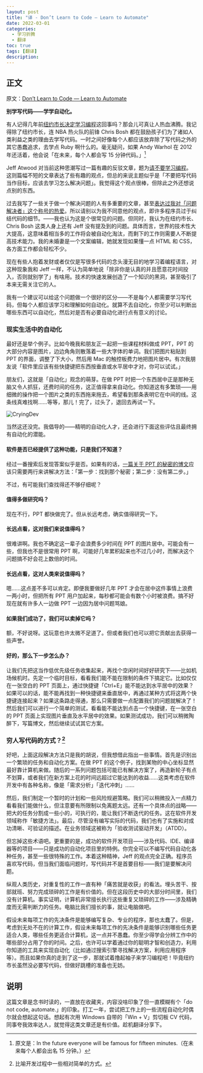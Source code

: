 ```yaml
---
layout: post
title: "译 - Don’t Learn to Code — Learn to Automate"
date: 2022-03-01
categories:
  - 学习折腾
  - 翻译
toc: true
tags: [翻译]
description:
---
```


## 正文

原文：[Don’t Learn to Code — Learn to Automate](https://daedtech.com/dont-learn-to-code-learn-to-automate/)

**别学写代码——学学自动化。**

有人记得几年前[纽约市长决定学习编程](http://www.bbc.com/news/technology-16440126)这回事吗？那会儿可真让人热血沸腾。我记得除了纽约市长，连 NBA 热火队的前锋 Chris Bosh 都在鼓励孩子们为了诸如人类利益之类的理由去学写代码。一时之间好像每个人都应该放弃除了写代码之外的其它愚蠢追求，去学点 Ruby 啊什么的。毫无疑问，如果 Andy Warhol 在 2012 年还活着，他会说「在未来，每个人都会写 15 分钟代码。」[^01]

Jeff Atwood 对当前这种思潮写过一篇有趣的反驳文章，题为[请不要学习编程](http://blog.codinghorror.com/please-dont-learn-to-code/)。这则篇幅不短的文章表达了些有趣的观点，但总的来说主题似乎是「不要把写代码当作目标，应该去学习怎么解决问题」。我觉得这个观点很棒，但除此之外还想说点别的东西。

过去我写了一些关于做一个解决问题的人有多重要的文章，甚至[表达过我对「问题解决者」这个称号的热爱](https://www.daedtech.com/job-titles-be-like-the-wolf)。所以请别以为我不同意他的观点，即许多程序员过于纠结代码的细节。——我也认为这是个很常见的问题。但同时，我认为在纽约市长、Chris Bosh 这类人身上还有 Jeff 没有提及到的问题。具体而言，世界的技术性大大提高，这意味着相当多的工作将会被自动化淘汰，而剩下的工作则需要人不断提高技术能力。我的未婚妻是一个文案编辑，她就发现如果懂一点 HTML 和 CSS，各方面工作都会轻松不少。

现在有些人抱着发财或者仅仅是写很多代码的念头漫无目的地学习着编程语言，对这种现象我和 Jeff 一样，不认为简单地说「除非你是认真的并且愿意花时间投入，否则就别学了」有啥用。技术的快速发展创造了一个知识的黑洞，甚至吸引了本来无需关注它的人。

我有一个建议可以给这个问题做一个很好的区分——不是每个人都需要学习写代码，但每个人都应该学习和理解如何自动化。就算不去自动化，你至少可以判断出哪些东西可以自动化，然后对是否有必要自动化进行点有意义的讨论。

### 现实生活中的自动化

最好还是举个例子。比如今晚我和朋友正一起把一些课程材料做成 PPT，PPT 的大部分内容是图片，边边角角则散落着一些大字体的单词。我们把图片粘贴到 PPT 的界面，调整了下大小，然后用 Mac 的触控板费力地把图片居中。有次我朋友说「软件里应该有些快捷键把东西按垂直或水平居中才对，你可以试试。」

朋友们，这就是「自动化」观念的萌芽。在做 PPT 时把一个东西居中正是那种无脑又令人抓狂，还费时间的任务，这正值得拿来自动化。你知道这有多繁琐——用细微的操作把一个图片之类的东西拖来拖去，希望看到那条表明它在中间的线。这条线真难找啊……等等，那儿！完了，过头了，退回去再试一下。

![CryingDev](https://www.daedtech.com/wp-content/uploads/2014/11/CryingDev-300x213.jpg)

当然这还没完。我倡导的——精明的自动化人才，还会进行下面这些评估且最终拥有自动化的潜能。

#### 软件是否已经提供了这种功能，只是我们不知道？

经过一番搜索后发现答案似乎是否。如果有的话，[一篇关于 PPT 的秘密的博文](https://pptcrafter.wordpress.com/2013/05/15/powerpoint-secrets-alignment/)应该只需要两行来讲解决方法：「第一步：找到那个秘密；第二步：没有第二步。」

不过，有可能我们查找得还不够仔细呢？

#### 值得多做研究吗？

现在不行，PPT 都快做完了。但从长远考虑，确实值得研究一下。

#### 长远点看，这对我们来说值得吗？

很难讲啊。我也不确定这一辈子会浪费多少时间在 PPT 的图片居中。可能会有一些，但我也不是很常用 PPT 啊，可能好几年累积起来也不过几小时，而解决这个问题搞不好会花上数倍的时间。

#### 长远点看，这对人类来说值得吗？

嗯……这点差不多可以肯定。即便我要做好几年 PPT 才会在居中这件事情上浪费一两小时，但把所有 PPT 用户加起来，每秒都可能会有数个小时被浪费。搞不好现在就有许多人一边做 PPT 一边因为居中问题骂娘。

#### 如果我们成功了，我们可以卖掉它吗？

额，不好说呀。这玩意也许太微不足道了。但或者我们也可以把它贡献出去获得一些声誉。

#### 好的，那么下一步怎么办？

让我们先把这当作低优先级任务收集起来，再找个空闲时间好好研究下——比如机场候机时。先定一个临时目标，看看我们能不能在限制的条件下搞定它。比如仅仅在一张空白的 PPT 页面上，通过快捷键「Ctrl+E」能不能达到水平居中的效果？如果可以的话，能不能再找到一种快捷键来垂直居中，再通过某种方式将这两个快捷键连接起来？如果这条路走得通，那么只需要做一点配置我们的问题就解决了！然后我们可以进行一个简单的测试，看看能不能达到点击一个快捷键，在一张空白的 PPT 页面上实现图片垂直及水平居中的效果。如果测试成功，我们可以稍微陶醉下，写篇博文，然后继续试试其它方案。

### 穷人写代码的方式？[^02]

好吧，上面这段解决方法只是我的胡说，但我想借此指出一些事情。首先是识别出一个繁琐的任务和自动化方案。在做 PPT 的这个例子，找到某物的中心坐标显然最好靠计算机来做。随后的一系列问题包括可能已有解决方案了，再造新轮子有点不划算，或者我们在新方案上花的时间远超过它能达到的收益……这类考虑在软件开发中有各种名称，像是「需求分析」「迭代冲刺」……

然后，我们制定一个暂时的计划和一些风险规避策略。我们可以稍微投入一点精力看看我们能做什么，但注意要有所限制以免离题太远。还有一个具体点的战略——把大的任务分割成一些小的，可执行的，能让我们不断迭代的任务。这在软件开发领域称作「敏捷方法」。最后，尽管没有编写实际的代码，我们也有了实施和对成功清晰、可验证的描述。在业务领域这被称为「验收测试驱动开发」（ATDD）。

但忘掉这些术语吧。更重要的是，成功的软件开发项目——涉及代码、IDE、编译器等的项目——只是成功的自动化项目里的特例。你完全可以不编写代码自动化各种任务，甚至一些很特殊的工作。本着这种精神，Jeff 的观点完全正确。程序员喜欢写代码，但当我们面临问题时，写代码并不是首要目标——我们是要解决问题。

纵观人类历史，对重复性的工作一直有种「痛苦就是收获」的看法。埋头苦干、按部就班、努力完成琐碎的工作是有价值的。但在这段历史中的大部分时间里，我们没有计算机。事实证明，计算机非常擅长执行这些重复又琐碎的工作——涉及精确度而无需判断力的任务。电脑比我们擅长的事，就让电脑做吧。

假设未来每项工作的先决条件是能够编写复杂、专业的程序，那也太蠢了。但是，考虑到无处不在的计算工作，假设未来每项工作的先决条件是能够识别哪些任务更适合人类，哪些任务更适合计算机，这一点并不愚蠢。你至少得学会分辨工作中的哪些部分占用了你的时间。之后，也许可以学着通过你的聪明才智和创造力，利用你知道的工具来实现自动化（比如通过搜索引擎寻找解决方案，利用应用程序等）。而且如果你真的走到了这一步，那就试着撸起袖子来学习编程吧！毕竟纽约市长虽然没必要写代码，但做好跳槽的准备也无妨。

## 说明

这篇文章是念书时读的，一直放在收藏夹，内容没啥印象了但一直模糊有个「do not code, automate.」的印象。打工一年，尝试把工作上的一些流程自动化时偶尔就会想起这句话。想起有次用 Windows 自带的「Win + V」剪切板 CV 代码，同事夸我效率达人，就觉得这类文章还是有价值。趁机翻译分享下。

[^01]: 原文是：In the future everyone will be famous for fifteen minutes.（在未来每个人都会出名 15 分钟。）
[^02]: 比喻开发过程中一些相对简单的方式。